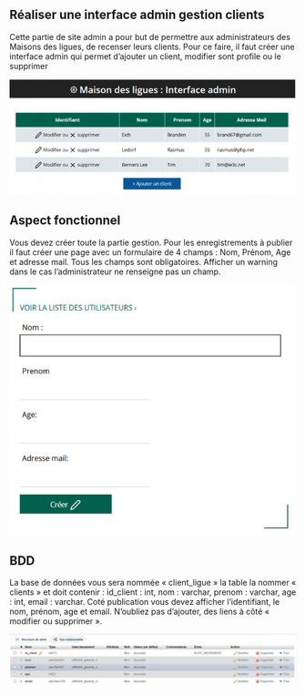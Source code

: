 ## Réaliser une interface admin gestion clients 

Cette partie de site admin a pour but de permettre aux administrateurs des Maisons des ligues, de recenser leurs clients. Pour ce faire, il faut créer une interface admin qui permet d’ajouter un client, modifier sont profile ou le supprimer

![tableau](./asset/ppe_gc.PNG "tableau")

## Aspect fonctionnel
Vous devez créer toute la partie gestion. Pour les enregistrements à publier il faut créer une page avec un formulaire de 4 champs : Nom, Prénom, Age et adresse mail. Tous les champs sont obligatoires. Afficher un warning dans le cas l’administrateur ne renseigne pas un champ.

![formulaire](./asset/formulaire.PNG "formulaire")

## BDD
La base de données vous sera nommée « client_ligue » la table la nommer « clients » et doit contenir : id_client : int, nom : varchar, prenom : varchar, age : int, email : varchar. Coté publication vous devez afficher l’identifiant, le nom, prénom, age et email. N’oubliez pas d’ajouter, des liens à côté « modifier ou supprimer ».

![bdd](./asset/bdd.PNG "bdd")